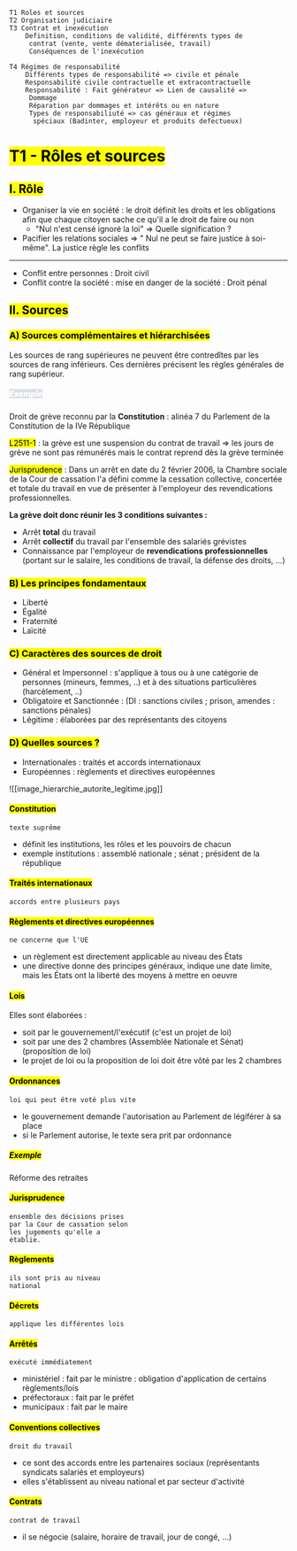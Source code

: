 	T1 Roles et sources
	T2 Organisation judiciaire
	T3 Contrat et inexécution
		Definition, conditions de validité, différents types de
		 contrat (vente, vente dématerialisée, travail)
		 Conséquences de l'inexécution

	T4 Régimes de responsabilité
		Différents types de responsabilité => civile et pénale
		Responsabilité civile contractuelle et extracontractuelle
		Responsabilité : Fait générateur => Lien de causalité =>
		 Dommage
		 Réparation par dommages et intérêts ou en nature
		 Types de responsabiliuté => cas généraux et régimes
		  spéciaux (Badinter, employeur et produits defectueux)

# <mark class="hltr-purple format">T1 - Rôles et sources</mark>
## <mark class="hltr-green format">l. Rôle</mark>
- Organiser la vie en société : le droit définit les droits et les obligations afin que chaque citoyen sache ce qu'il a le droit de faire ou non
	- "Nul n'est censé ignoré la loi" => Quelle signification ?
- Pacifier les relations sociales => " Nul ne peut se faire justice à soi-même". La justice règle les conflits
---
- Conflit entre personnes : Droit civil
- Conflit contre la société : mise en danger de la société : Droit pénal

## <mark class="hltr-green format">ll. Sources</mark>
### <mark class="hltr-pink format">A) Sources complémentaires et hiérarchisées</mark>
Les sources de rang supérieures ne peuvent être contredîtes par les sources de rang inférieurs. Ces dernières précisent les règles générales de rang supérieur.
##### <mark style="font-weight:bolder; color:white; background: #CACFD9A6;">Exemple</mark>
Droit de grève reconnu par la **Constitution** : alinéa 7 du Parlement de la Constitution de la IVe République

<mark class="hltr-red format">L2511-1</mark> : la grève est une suspension du contrat de travail => les jours de grève ne sont pas rémunérés mais le contrat reprend dès la grève terminée

<mark class="hltr-red format">Jurisprudence</mark> : Dans un arrêt en date du 2 février 2006, la Chambre sociale de la Cour de cassation l'a défini comme la cessation collective, concertée et totale du travail en vue de présenter à l'employeur des revendications professionnelles.

**La grève doit donc réunir les 3 conditions suivantes :**
- Arrêt **total** du travail
- Arrêt **collectif** du travail par l'ensemble des salariés grévistes
- Connaissance par l'employeur de **revendications professionnelles** (portant sur le salaire, les conditions de travail, la défense des droits, ...)
### <mark class="hltr-pink format">B) Les principes fondamentaux</mark>
- Liberté
- Égalité
- Fraternité
- Laïcité
### <mark class="hltr-pink format">C) Caractères des sources de droit</mark>
- Général et Impersonnel : s'applique à tous ou à une catégorie de personnes (mineurs, femmes, ..) et à des situations particulières (harcèlement, ..)
- Obligatoire et Sanctionnée : (DI : sanctions civiles ; prison, amendes : sanctions pénales)
- Légitime : élaborées par des représentants des citoyens
### <mark class="hltr-pink format">D) Quelles sources ?</mark>
- Internationales : traités et accords internationaux
- Européennes :  règlements et directives européennes

![[image_hierarchie_autorite_legitime.jpg]]
#### <mark class="hltr-blue format">Constitution</mark>
	texte suprême
- définit les institutions, les rôles et les pouvoirs de chacun
- exemple institutions : assemblé nationale ; sénat ; président de la république

#### <mark class="hltr-blue format">Traités internationaux</mark>
	accords entre plusieurs pays
#### <mark class="hltr-blue format">Règlements et directives européennes</mark>
	ne concerne que l'UE
- un règlement est directement applicable au niveau des États
- une directive donne des principes généraux, indique une date limite, mais les États ont la liberté des moyens à mettre en oeuvre

#### <mark class="hltr-blue format">Lois</mark>
Elles sont élaborées :
- soit par le gouvernement/l'exécutif (c'est un projet de loi)
- soit par une des 2 chambres (Assemblée Nationale et Sénat) (proposition de loi)
- le projet de loi ou la proposition de loi doit être vôté par les 2 chambres

#### <mark class="hltr-blue format">Ordonnances</mark> 
	loi qui peut être voté plus vite
- le gouvernement demande l'autorisation au Parlement de légiférer à sa place
- si le Parlement autorise, le texte sera prit par ordonnance
##### <mark class="hltr-grey format">Exemple</mark> 
Réforme des retraites

#### <mark class="hltr-blue format">Jurisprudence</mark>
	ensemble des décisions prises
	par la Cour de cassation selon
	les jugements qu'elle a
	établie.

#### <mark class="hltr-blue format">Règlements</mark>
	ils sont pris au niveau
	national

#### <mark class="hltr-blue format">Décrets</mark>
	applique les différentes lois

#### <mark class="hltr-blue format">Arrêtés</mark> 
	exécuté immédiatement
- ministériel : fait par le ministre :  obligation d'application de certains règlements/lois
- préfectoraux : fait par le préfet
- municipaux : fait par le maire

#### <mark class="hltr-blue format">Conventions collectives</mark>
	droit du travail
- ce sont des accords entre les partenaires sociaux (représentants syndicats salariés et employeurs)
- elles s'établissent au niveau national et par secteur d'activité

#### <mark class="hltr-blue format">Contrats</mark> 
	contrat de travail
- il se négocie (salaire, horaire de travail, jour de congé, ...)